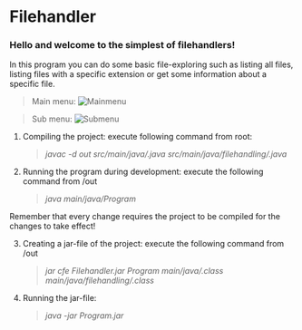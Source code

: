 # Filehandler
### Hello and welcome to the simplest of filehandlers!
In this program you can do some basic file-exploring such as listing all files, listing files with a specific extension or get some information about a specific file.
>Main menu: ![Mainmenu](../main/)

>Sub menu: ![Submenu](../img/filehandlerSubmenu.png)

1. Compiling the project: execute following command from root:
    >_javac -d out src/main/java/*.java src/main/java/filehandling/*.java_

2. Running the program during development: execute the following command from /out
    >_java main/java/Program_

Remember that every change requires the project to be compiled for the changes to take effect!

3. Creating a jar-file of the project: execute the following command from /out
    >_jar cfe Filehandler.jar Program main/java/*.class main/java/filehandling/*.class_

4. Running the jar-file: 
   > _java -jar Program.jar_
